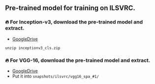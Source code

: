 ## Pre-trained model for training on ILSVRC.

### 🔥 For Inception-v3, download the pre-trained model and extract.
* [GoogleDrive](https://drive.google.com/file/d/1JsiRQHV39Cr6DTP1MwjAZ-hG4dztdIQS/view?usp=sharing)
```
unzip inceptionv3_cls.zip
```

### 🔥 For VGG-16, download the pre-trained model and extract.
* [GoogleDrive](https://drive.google.com/file/d/1BXrgBA09eGZ3UvtFJYYm3FfPDScKA5-g/view?usp=sharing)
* Put it into `snapshots/ilsvrc/vgg16_spa_#1/`
